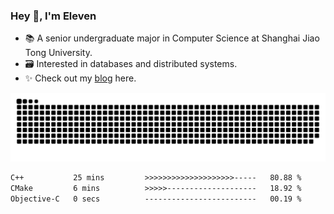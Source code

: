 ### Hey 👋, I'm Eleven

- 📚 A senior undergraduate major in Computer Science at Shanghai Jiao Tong University.
- 🗃️ Interested in databases and distributed systems.
- ✨ Check out my [blog](https://blog.eleven.wiki) here.

![github contribution grid snake animation](https://raw.githubusercontent.com/El-even-11/El-even-11/output/github-contribution-grid-snake.svg)

<!--START_SECTION:waka-->

```txt
C++           25 mins         >>>>>>>>>>>>>>>>>>>>-----   80.88 %
CMake         6 mins          >>>>>--------------------   18.92 %
Objective-C   0 secs          -------------------------   00.19 %
```

<!--END_SECTION:waka-->
